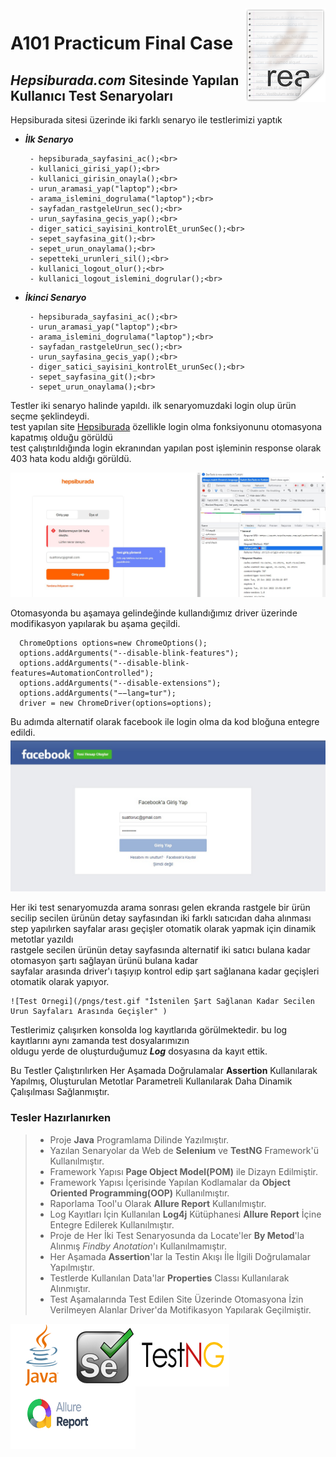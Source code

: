 
<img src="pngs/icon.png" align="right" />

# A101 **Practicum Final Case**
## *Hepsiburada.com* Sitesinde Yapılan Kullanıcı Test Senaryoları
Hepsiburada sitesi üzerinde iki farklı senaryo ile testlerimizi yaptık
- ***İlk Senaryo*** <br>

       - hepsiburada_sayfasini_ac();<br>
       - kullanici_girisi_yap();<br>
       - kullanici_girisin_onayla();<br>
       - urun_aramasi_yap("laptop");<br>
       - arama_islemini_dogrulama("laptop");<br>
       - sayfadan_rastgeleUrun_sec();<br>
       - urun_sayfasina_gecis_yap();<br>
       - diger_satici_sayisini_kontrolEt_urunSec();<br>
       - sepet_sayfasina_git();<br>
       - sepet_urun_onaylama();<br>
       - sepetteki_urunleri_sil();<br>
       - kullanici_logout_olur();<br>
       - kullanici_logout_islemini_dogrular();<br>
    
- ***İkinci Senaryo***<br>

       - hepsiburada_sayfasini_ac();<br>
       - urun_aramasi_yap("laptop");<br>
       - arama_islemini_dogrulama("laptop");<br>
       - sayfadan_rastgeleUrun_sec();<br>
       - urun_sayfasina_gecis_yap();<br>
       - diger_satici_sayisini_kontrolEt_urunSec();<br>
       - sepet_sayfasina_git();<br>
       - sepet_urun_onaylama();<br>


Testler iki senaryo halinde yapıldı. ilk senaryomuzdaki login olup ürün seçme şeklindeydi.<br>
test yapılan site [Hepsiburada](https://www.hepsiburada.com/)  özellikle login olma fonksiyonunu otomasyona kapatmış olduğu görüldü <br>
test çalıştırıldığında login ekranından yapılan post işleminin response olarak 403 hata kodu aldığı görüldü.  

![Login Olma Sırasında Site Otomasyona İzin Vermediginden Alınan Hatanın Status Kodu!](/pngs/403Hatasi.jpg "Login Olma Sırasında Site Otomasyona İzin Vermediginden Alınan Hatanın Status Kodu" )

 Otomasyonda bu aşamaya gelindeğinde kullandığımız driver üzerinde modifikasyon yapılarak bu aşama geçildi.

      ChromeOptions options=new ChromeOptions();
      options.addArguments("--disable-blink-features");
      options.addArguments("--disable-blink-features=AutomationControlled");
      options.addArguments("--disable-extensions");
      options.addArguments("−−lang=tur");
      driver = new ChromeDriver(options=options);

Bu adımda alternatif olarak facebook ile login olma da kod bloğuna entegre edildi.
![Facebook ile Alternatif Login İşlemi](/pngs/facebook.jpg "Facebook ile Alternatif Login İşlemi")

Her iki test senaryomuzda arama sonrası gelen ekranda rastgele bir ürün secilip secilen ürünün detay sayfasından 
iki farklı satıcıdan daha alınması step yapılırken sayfalar arası geçişler otomatik olarak yapmak için dinamik metotlar yazıldı<br>
rastgele secilen ürünün detay sayfasında alternatif iki satıcı bulana kadar otomasyon şartı sağlayan ürünü bulana kadar <br>
sayfalar arasında driver'ı taşıyıp kontrol edip şart sağlanana kadar geçişleri otomatik olarak yapıyor.

    ![Test Ornegi](/pngs/test.gif "İstenilen Şart Sağlanan Kadar Secilen Urun Sayfaları Arasında Geçişler" )

Testlerimiz çalışırken konsolda log kayıtlarıda görülmektedir. bu log kayıtlarını aynı zamanda test dosyalarımızın <br>
oldugu yerde de oluşturduğumuz ***Log*** dosyasına da kayıt ettik.






Bu Testler Çalıştırılırken Her Aşamada Doğrulamalar **Assertion** Kullanılarak Yapılmış,
Oluşturulan Metotlar Parametreli Kullanılarak Daha Dinamik Çalışılması Sağlanmıştır.

### Tesler Hazırlanırken

> - Proje **Java** Programlama Dilinde Yazılmıştır.
> - Yazılan Senaryolar da Web de **Selenium** ve **TestNG** Framework'ü Kullanılmıştır.
> - Framework Yapısı **Page Object Model(POM)** ile Dizayn Edilmiştir.
> - Framework Yapısı İçerisinde Yapılan Kodlamalar da **Object Oriented Programming(OOP)** Kullanılmıştır.
> - Raporlama Tool'u Olarak **Allure Report** Kullanılmıştır.
> - Log Kayıtları İçin  Kullanılan **Log4j** Kütüphanesi **Allure Report** İçine Entegre Edilerek Kullanılmıştır.
> - Proje de Her İki Test Senaryosunda da  Locate'ler **By Metod**'la Alınmış _Findby Anotation_'ı Kullanılmamıştır.
> - Her Aşamada **Assertion**'lar la Testin Akışı İle İlgili Doğrulamalar Yapılmıştır.
> - Testlerde Kullanılan Data'lar **Properties** Classı Kullanılarak Alınmıştır.
> - Test Aşamalarında Test Edilen Site Üzerinde Otomasyona İzin Verilmeyen Alanlar Driver'da Motifikasyon Yapılarak Geçilmiştir.


<img src="pngs/java.png" width="100px" height="100px" padding=10px align="left" />
<img src="pngs/selenium.png" width="100px" height="100px" padding=10px align="left" />
<img src="pngs/testng.png" width="150px" height="100px" padding=10px align="left" />
<img src="pngs/allureReport.png" width="200px" height="100px" padding=10px  align="left" />
